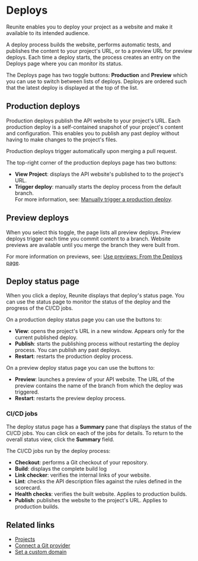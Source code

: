 # Deploys

Reunite enables you to deploy your project as a website and make it available to its intended audience.

A deploy process builds the website, performs automatic tests, and publishes the content to your project's URL, or to a preview URL for preview deploys.
Each time a deploy starts, the process creates an entry on the Deploys page where you can monitor its status.

The Deploys page has two toggle buttons: **Production** and **Preview** which you can use to switch between lists of deploys.
Deploys are ordered such that the latest deploy is displayed at the top of the list.

## Production deploys

Production deploys publish the API website to your project's URL.
Each production deploy is a self-contained snapshot of your project's content and configuration.
This enables you to publish any past deploy without having to make changes to the project's files.

Production deploys trigger automatically upon merging a pull request.

The top-right corner of the production deploys page has two buttons:

* **View Project**: displays the API website's published to to the project's URL.
* **Trigger deploy**: manually starts the deploy process from the default branch. \
For more information, see: [Manually trigger a production deploy](../how-to/manually-trigger-deploy.md).

## Preview deploys

When you select this toggle, the page lists all preview deploys.
Preview deploys trigger each time you commit content to a branch.
Website previews are available until you merge the branch they were built from.

For more information on previews, see: [Use previews: From the Deploys page](../../reunite/project/use-previews.md#from-the-deploys-page).

## Deploy status page

When you click a deploy, Reunite displays that deploy's status page.
You can use the status page to monitor the status of the deploy and the progress of the CI/CD jobs.

On a production deploy status page you can use the buttons to:

* **View**: opens the project's URL in a new window.
Appears only for the current published deploy.
* **Publish**: starts the publishing process without restarting the deploy process.
You can publish any past deploys.
* **Restart**: restarts the production deploy process.

On a preview deploy status page you can use the buttons to:

* **Preview**: launches a preview of your API website.
The URL of the preview contains the name of the branch from which the deploy was triggered.
* **Restart**: restarts the preview deploy process.

### CI/CD jobs

The deploy status page has a **Summary** pane that displays the status of the CI/CD jobs.
You can click on each of the jobs for details.
To return to the overall status view, click the **Summary** field.

The CI/CD jobs run by the deploy process:

* **Checkout**: performs a Git checkout of your repository.
* **Build**: displays the complete build log
* **Link checker**: verifies the internal links of your website.
* **Lint**: checks the API description files against the rules defined in the scorecard.
* **Health checks**: verifies the built website. Applies to production builds.
* **Publish**: publishes the website to the project's URL. Applies to production builds.

## Related links

* [Projects](../../reunite/project/projects.md)
* [Connect a Git provider](../../reunite/project/connect-git/connect-git-provider.md)
* [Set a custom domain](../../reunite/project/custom-domain.md)
